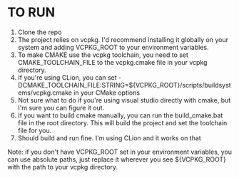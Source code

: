 # TO RUN

1. Clone the repo
2. The project relies on vcpkg. I'd recommend installing it globally on your system and adding VCPKG_ROOT to your environment variables.
3. To make CMAKE use the vcpkg toolchain, you need to set CMAKE_TOOLCHAIN_FILE to the vcpkg.cmake file in your vcpkg directory.
4. If you're using CLion, you can set -DCMAKE_TOOLCHAIN_FILE:STRING=${VCPKG_ROOT}/scripts/buildsystems/vcpkg.cmake in your CMake options
5. Not sure what to do if you're using visual studio directly with cmake, but I'm sure you can figure it out.
6. If you want to build cmake manually, you can run the build_cmake.bat file in the root directory. This will build the project and set the toolchain file for you.
7. Should build and run fine. I'm using CLion and it works on that

Note: if you don't have VCPKG_ROOT set in your environment variables, you can use absolute paths, just replace it wherever you see ${VCPKG_ROOT} with the path to your vcpkg directory.
